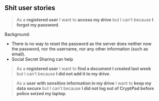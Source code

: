 ## Shit user stories

> As a **registered user** I want to **access my drive** but I can't because **I
> forgot my password**.

Background:

* There is no way to reset the password as the server does neither now the
  password, nor the username, nor any other information (such as email).
* Social Secret Sharing can help

> As a **registered user** I want to **find a document I created last week** but
> I can't because **I did not add it to my drive**.

> As a **user with sensitive information in my drive** I want to **keep my data
> secure** but I can't because **I did not log out of CryptPad before police
> seized my laptop**.


